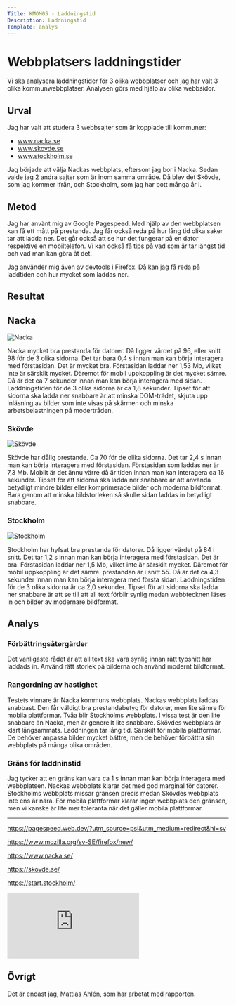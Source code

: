 ```yaml
---
Title: KMOM05 - Laddningstid
Description: Laddningstid
Template: analys
---
```


Webbplatsers laddningstider
=======================

Vi ska analysera laddningstider för 3 olika webbplatser och jag har valt 3 olika kommunwebbplatser. Analysen görs med hjälp av olika webbsidor.

Urval
-----------------------
Jag har valt att studera 3 webbsajter som är kopplade till kommuner:
* www.nacka.se
* www.skovde.se
* www.stockholm.se

Jag började att välja Nackas webbplats, eftersom jag bor i Nacka. Sedan valde jag 2 andra sajter som är inom samma område. Då blev det Skövde, som jag kommer ifrån, och Stockholm, som jag har bott många år i.


Metod
-----------------------
Jag har använt mig av Google Pagespeed. Med hjälp av den webbplatsen kan få ett mått på prestanda. Jag får också reda på hur lång tid olika saker tar att ladda ner. Det går också att se hur det fungerar på en dator respektive en mobiltelefon. Vi kan också få tips på vad som är tar längst tid och vad man kan göra åt det.

Jag använder mig även av devtools i Firefox. Då kan jag få reda på laddtiden och hur mycket som laddas ner.

Resultat
-----------------------
## Nacka
![Nacka](../../portfolio/assets/img/nacka.jpg "Nacka")

Nacka mycket bra prestanda för datorer. Då ligger värdet på 96, eller snitt 98 för de 3 olika sidorna. Det tar bara 0,4 s innan man kan börja interagera med förstasidan. Det är mycket bra. Förstasidan laddar ner 1,53 Mb, vilket inte är särskilt mycket. Däremot för mobil uppkoppling är det mycket sämre. Då är det ca 7 sekunder innan man kan börja interagera med sidan.
Laddningstiden för de 3 olika sidorna är ca 1,8 sekunder.
Tipset för att sidorna ska ladda ner snabbare är att minska DOM-trädet, skjuta upp inläsning av bilder som inte visas på skärmen och minska arbetsbelastningen på modertråden.


### Skövde
![Skövde](../../portfolio/assets/img/skovde.jpg "Skövde")

Skövde har dålig prestande. Ca 70 för de olika sidorna. Det tar 2,4 s innan man kan börja interagera med förstasidan. Förstasidan som laddas ner är 7,3 Mb. Mobilt är det ännu värre då är tiden innan man kan interagera ca 16 sekunder.
Tipset för att sidorna ska ladda ner snabbare är att använda betydligt mindre bilder eller komprimerade bilder och moderna bildformat. Bara genom att minska bildstorleken så skulle sidan laddas in betydligt snabbare.

### Stockholm
![Stockholm](../../portfolio/assets/img/stockholm.jpg "Stockholm")

Stockholm har hyfsat bra prestanda för datorer. Då ligger värdet på 84 i snitt. Det tar 1,2 s innan man kan börja interagera med förstasidan. Det är bra. Förstasidan laddar ner 1,5 Mb, vilket inte är särskilt mycket. Däremot för mobil uppkoppling är det sämre. prestandan är i snitt 55. Då är det ca 4,3 sekunder innan man kan börja interagera med första sidan.
Laddningstiden för de 3 olika sidorna är ca 2,0 sekunder.
Tipset för att sidorna ska ladda ner snabbare är att se till att all text förblir synlig medan webbtecknen läses in och bilder av modernare bildformat.

Analys
-----------------------

### Förbättringsåtergärder
Det vanligaste rådet är att all text ska vara synlig innan rätt typsnitt har laddads in. Använd rätt storlek på bilderna och använd modernt bildformat.

### Rangordning av hastighet
Testets vinnare är Nacka kommuns webbplats. Nackas webbplats laddas snabbast. Den får väldigt bra prestandabetyg för datorer, men lite sämre för mobila plattformar.
Tvåa blir Stockholms webbplats. I vissa test är den lite snabbare än Nacka, men är generellt lite snabbare.
Skövdes webbplats är klart långsammats. Laddningen tar lång tid. Särskilt för mobila plattformar. De behöver anpassa bilder mycket bättre, men de behöver förbättra sin webbplats på många olika områden.

### Gräns för laddninstid

Jag tycker att en gräns kan vara ca 1 s innan man kan börja interagera med webbplatsen. Nackas webbplats klarar det med god marginal för datorer. Stockholms webbplats missar gränsen precis medan Skövdes webbplats inte ens är nära. För mobila plattformar klarar ingen webbplats den gränsen, men vi kanske är lite mer toleranta när det gäller mobila plattformar.

-----------------------
https://pagespeed.web.dev/?utm_source=psi&utm_medium=redirect&hl=sv

https://www.mozilla.org/sv-SE/firefox/new/

https://www.nacka.se/

https://skovde.se/

https://start.stockholm/

<div class="embed-container">
    <iframe src="https://docs.google.com/spreadsheets/d/e/2PACX-1vRrRW-8QFp2KgqAEtB_BOE5T04EHLAURzyCD2TPuzW2BUI00WNDyau3v8cSpsrp-b3n3jtMyct4M8eG/pubhtml?gid=0&amp;single=true&amp;widget=true&amp;headers=false" frameborder="0" allowfullscreen></iframe>
</div>

Övrigt
-----------------------
Det är endast jag, Mattias Ahlén, som har arbetat med rapporten.
